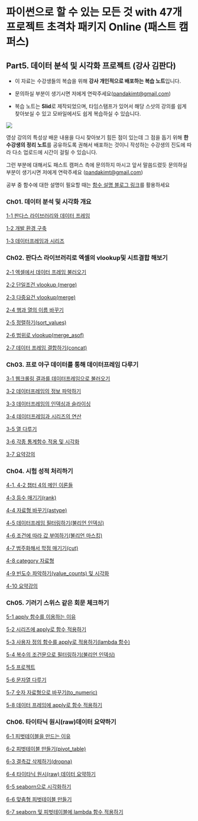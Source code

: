 
# 파이썬으로 할 수 있는 모든 것 with 47개 프로젝트 초격차 패키지 Online (패스트 캠퍼스)

## Part5. 데이터 분석 및 시각화 프로젝트 (강사 김판다)

- 이 자료는 수강생들의 복습을 위해 **강사 개인적으로 배포하는 복습 노트**입니다. 

- 문의하실 부분이 생기시면 저에게 연락주세요(pandakimt@gmail.com)

- 복습 노트는 **Slid**로 제작되었으며, 타임스탬프가 있어서 해당 스샷의 강의를 쉽게 찾아보실 수 있고 모바일에서도 쉽게 복습하실 수 있습니다.

![](https://i.ibb.co/2Y9bn8G/02.jpg)


영상 강의의 특성상 배운 내용을 다시 찾아보기 힘든 점이 있는데 그 점을 돕기 위해 **한 수강생의 정리 노트**를 공유하도록 권해서 배포하는 것이니 작성하는 수강생의 진도에 따라 다소 업로드에 시간이 걸릴 수 있습니다. 

그런 부분에 대해서도 패스트 캠퍼스 측에 문의하지 마시고 앞서 말씀드렸듯 문의하실 부분이 생기시면 저에게 연락주세요 (pandakimt@gmail.com)




공부 중 함수에 대한 설명이 필요할 때는 [함수 설명 블로그 링크](https://kimpanda.tistory.com/category/%ED%8C%90%EB%8B%A4%EC%8A%A4%EA%B0%95%EC%9D%98/%ED%8C%90%EB%8B%A4%EC%8A%A4%20%ED%95%A8%EC%88%98%EC%84%A4%EB%AA%85)를 활용하세요



### Ch01. 데이터 분석 및 시각화 개요

[1-1 판다스 라이브러리와 데이터 프레임](https://www.slid.cc/ko/share/docs/11-%ED%8C%90%EB%8B%A4%EC%8A%A4-%EB%9D%BC%EC%9D%B4%EB%B8%8C%EB%9F%AC%EB%A6%AC%EC%99%80-%EB%8D%B0%EC%9D%B4%ED%84%B0-%ED%94%84%EB%A0%88%EC%9E%84-3d1a2a04a3204ab2927449c110eca631)

[1-2 개발 환경 구축](https://www.slid.cc/ko/share/docs/12-%EA%B0%9C%EB%B0%9C-%ED%99%98%EA%B2%BD-%EA%B5%AC%EC%B6%95-be37e35994114d989cad32a9aa5a272c)

[1-3 데이터프레임과 시리즈](https://www.slid.cc/ko/share/docs/13-%EB%8D%B0%EC%9D%B4%ED%84%B0-%ED%94%84%EB%A0%88%EC%9E%84%EA%B3%BC-%EC%8B%9C%EB%A6%AC%EC%A6%88-1d140830593947858b3200d29d97651c)


### Ch02. 판다스 라이브러리로 엑셀의 vlookup및 시트결합 해보기

[2-1 엑셀에서 데이터 프레임 불러오기](https://www.slid.cc/ko/share/docs/21-%EC%97%91%EC%85%80%EC%97%90%EC%84%9C-%EB%8D%B0%EC%9D%B4%ED%84%B0-%ED%94%84%EB%A0%88%EC%9E%84-%EB%B6%88%EB%9F%AC%EC%98%A4%EA%B8%B0readexcel-944866819f95474194af0df97630ebd0)

[2-2 단일조건 vlookup (merge)](https://www.slid.cc/ko/share/docs/22-%EB%8B%A8%EC%9D%BC%EC%A1%B0%EA%B1%B4-vlookup-merge-4f3d3a7acd99420a881b64c0b5988432)

[2-3 다중요건 vlookup(merge)](https://www.slid.cc/ko/share/docs/23-%EB%8B%A4%EC%A4%91%EC%9A%94%EA%B1%B4-vlookupmerge-0f8a7d9da41c4c15b5372226dedadb82)

[2-4 행과 열의 이름 바꾸기](https://www.slid.cc/ko/share/docs/24-%ED%96%89%EA%B3%BC-%EC%97%B4%EC%9D%98-%EC%9D%B4%EB%A6%84-%EB%B0%94%EA%BE%B8%EA%B8%B0-ce4746bdcfa349b1a63f75937ef72904)

[2-5 정렬하기(sort_values)](https://www.slid.cc/ko/share/docs/25-%EC%A0%95%EB%A0%AC%ED%95%98%EA%B8%B0sortvalues-8918d71784ec401ab06c0c5bb8b23c80)

[2-6 범위로 vlookup(merge_asof)](https://www.slid.cc/ko/share/docs/26-%EB%B2%94%EC%9C%84%EB%A1%9C-vlookupmergeasof-c34a6ca14ffe4180b93993356bd7ff59)

[2-7 데이터 프레임 결합하기(concat)](https://www.slid.cc/ko/share/docs/27-%EB%8D%B0%EC%9D%B4%ED%84%B0-%ED%94%84%EB%A0%88%EC%9E%84-%EA%B2%B0%ED%95%A9%ED%95%98%EA%B8%B0concat-6d608edfa9b945ad859fa65f8b9dcef5)



### Ch03. 프로 야구 데이터를 통해 데이터프레임 다루기

[3-1 웹크롤링 결과를 데이터프레임으로 불러오기](https://www.slid.cc/ko/share/docs/31-%EC%9B%B9%ED%81%AC%EB%A1%A4%EB%A7%81-%EA%B2%B0%EA%B3%BC%EB%A5%BC-%EB%8D%B0%EC%9D%B4%ED%84%B0%ED%94%84%EB%A0%88%EC%9E%84%EC%9C%BC%EB%A1%9C-%EB%B6%88%EB%9F%AC%EC%98%A4%EA%B8%B0-ebc455a6811c44a593729ba104e1efdb)

[3-2 데이터프레임의 정보 파악하기](https://www.slid.cc/ko/share/docs/32-%EB%8D%B0%EC%9D%B4%ED%84%B0%ED%94%84%EB%A0%88%EC%9E%84%EC%9D%98-%EC%A0%95%EB%B3%B4-%ED%8C%8C%EC%95%85%ED%95%98%EA%B8%B0-8bc7ebf7d1354acfbcc3f78e09805e97)

[3-3 데이터프레임의 인덱싱과 슬라이싱](https://www.slid.cc/ko/share/docs/33-%EB%8D%B0%EC%9D%B4%ED%84%B0%ED%94%84%EB%A0%88%EC%9E%84%EC%9D%98-%EC%9D%B8%EB%8D%B1%EC%8B%B1%EA%B3%BC-%EC%8A%AC%EB%9D%BC%EC%9D%B4%EC%8B%B1-7233d5285ab94db7bac09290b917381f)

[3-4 데이터프레임과 시리즈의 연산](https://www.slid.cc/ko/share/docs/34-%EB%8D%B0%EC%9D%B4%ED%84%B0%ED%94%84%EB%A0%88%EC%9E%84%EA%B3%BC-%EC%8B%9C%EB%A6%AC%EC%A6%88%EC%9D%98-%EC%97%B0%EC%82%B0-6d740cc3ed774e7693d64a327c3cfb87)

[3-5 열 다루기](https://www.slid.cc/ko/share/docs/35-%EC%97%B4-%EB%8B%A4%EB%A3%A8%EA%B8%B0-368dae597ede4a0484250a2f3f4ddba6)

[3-6 각종 통계함수 적용 및 시각화](https://www.slid.cc/ko/share/docs/36-%EA%B0%81%EC%A2%85-%ED%86%B5%EA%B3%84%ED%95%A8%EC%88%98-%EC%A0%81%EC%9A%A9-%EB%B0%8F-%EC%8B%9C%EA%B0%81%ED%99%94-4f2637dc7a0a491db3080f546d23ad68)

[3-7 요약강의](https://www.slid.cc/ko/share/docs/37-%EC%9A%94%EC%95%BD%EA%B0%95%EC%9D%98-1d0380961db448ee83f332b7bc646e97)


### Ch04. 시험 성적 처리하기

[4-1, 4-2 챕터 4의 메인 이론들](https://www.slid.cc/ko/share/docs/41-42-%EC%B1%95%ED%84%B0-4%EC%9D%98-%EB%A9%94%EC%9D%B8-%EC%9D%B4%EB%A1%A0%EB%93%A4-1969ef7d94b5485386eb63fdf321a984)

[4-3 등수 매기기(rank)](https://www.slid.cc/ko/share/docs/43-%EB%93%B1%EC%88%98-%EB%A7%A4%EA%B8%B0%EA%B8%B0rank-64d8131cac3e4e7aae8f85d53c9b9b75)

[4-4 자료형 바꾸기(astype)](https://www.slid.cc/ko/share/docs/44-%EC%9E%90%EB%A3%8C%ED%98%95-%EB%B0%94%EA%BE%B8%EA%B8%B0astype-a5667dc77fc94337b21f6e2512a37c67)

[4-5 데이터프레임 필터링하기(불리언 인덱싱)](https://www.slid.cc/ko/share/docs/45-%EB%8D%B0%EC%9D%B4%ED%84%B0%ED%94%84%EB%A0%88%EC%9E%84-%ED%95%84%ED%84%B0%EB%A7%81%ED%95%98%EA%B8%B0%EB%B6%88%EB%A6%AC%EC%96%B8-%EC%9D%B8%EB%8D%B1%EC%8B%B1-9b506776b4e844909f0e339e6a729567)

[4-6 조건에 따라 값 부여하기(불리언 마스킹)](https://www.slid.cc/ko/share/docs/46-%EC%A1%B0%EA%B1%B4%EC%97%90-%EB%94%B0%EB%9D%BC-%EA%B0%92-%EB%B6%80%EC%97%AC%ED%95%98%EA%B8%B0%EB%B6%88%EB%A6%AC%EC%96%B8-%EB%A7%88%EC%8A%A4%ED%82%B9-051ad24c1d464a3f93c934461be89d7d)

[4-7 범주화해서 학점 매기기(cut)](https://www.slid.cc/ko/share/docs/47-%EB%B2%94%EC%A3%BC%ED%99%94%ED%95%B4%EC%84%9C-%ED%95%99%EC%A0%90-%EB%A7%A4%EA%B8%B0%EA%B8%B0cut-6128a29725a14e5c8f836e44d856fe49)

[4-8 category 자료형](https://www.slid.cc/ko/share/docs/48-category-%EC%9E%90%EB%A3%8C%ED%98%95-4da117dd6b8f42b0a82306d79a1f425a)

[4-9 빈도수 파악하기(value_counts) 및 시각화](https://www.slid.cc/ko/share/docs/49-%EB%B9%88%EB%8F%84%EC%88%98-%ED%8C%8C%EC%95%85%ED%95%98%EA%B8%B0valuecounts-%EB%B0%8F-%EC%8B%9C%EA%B0%81%ED%99%94-d91c97a4495c495d9583822ffacead0d)

[4-10 요약강의](https://www.slid.cc/ko/share/docs/410-%EC%9A%94%EC%95%BD%EA%B0%95%EC%9D%98-c52d95c752d2460f94b4d26fb680878c)


### Ch05. 기러기 스위스 같은 회문 체크하기

[5-1 apply 함수를 이용하는 이유](https://www.slid.cc/ko/share/docs/51-apply-%ED%95%A8%EC%88%98%EB%A5%BC-%EC%9D%B4%EC%9A%A9%ED%95%98%EB%8A%94-%EC%9D%B4%EC%9C%A0-ff4eaa9f510749558789258b68301842)

[5-2 시리즈에 apply로 함수 적용하기](https://www.slid.cc/ko/share/docs/52-%EC%8B%9C%EB%A6%AC%EC%A6%88%EC%97%90-apply%EB%A1%9C-%ED%95%A8%EC%88%98-%EC%A0%81%EC%9A%A9%ED%95%98%EA%B8%B0-3fb7788b14e24c3da44ddd70eaf9abf8)

[5-3 사용자 정의 함수를 apply로 적용하기(lambda 함수)](https://www.slid.cc/ko/share/docs/53-%EC%82%AC%EC%9A%A9%EC%9E%90-%EC%A0%95%EC%9D%98-%ED%95%A8%EC%88%98%EB%A5%BC-apply%EB%A1%9C-%EC%A0%81%EC%9A%A9%ED%95%98%EA%B8%B0lambda-%ED%95%A8%EC%88%98-a0ba2bd0aafc4fdaa15f16adb9171ffc)

[5-4 복수의 조건문으로 필터링하기(불리언 인덱싱)](https://www.slid.cc/ko/share/docs/54-%EB%B3%B5%EC%88%98%EC%9D%98-%EC%A1%B0%EA%B1%B4%EB%AC%B8%EC%9C%BC%EB%A1%9C-%ED%95%84%ED%84%B0%EB%A7%81%ED%95%98%EA%B8%B0%EB%B6%88%EB%A6%AC%EC%96%B8-%EC%9D%B8%EB%8D%B1%EC%8B%B1-14e38e97076b4276a6c6a8e0210398b4)

[5-5 프로젝트](https://www.slid.cc/ko/share/docs/55-%ED%94%84%EB%A1%9C%EC%A0%9D%ED%8A%B8-44f80d05e15e4fdcb6666b7ee19739ab)

[5-6 문자열 다루기](https://www.slid.cc/ko/share/docs/56-%EB%AC%B8%EC%9E%90%EC%97%B4-%EB%8B%A4%EB%A3%A8%EA%B8%B0-b0e24679428c4cb3823515a95e3ffce3)

[5-7 숫자 자료형으로 바꾸기(to_numeric)](https://www.slid.cc/ko/share/docs/57-%EC%88%AB%EC%9E%90-%EC%9E%90%EB%A3%8C%ED%98%95%EC%9C%BC%EB%A1%9C-%EB%B0%94%EA%BE%B8%EA%B8%B0tonumeric-5b50bc48811d4ffd89afe555da32fafc)

[5-8 데이터 프레임에 apply로 함수 적용하기](https://www.slid.cc/ko/share/docs/58-%EB%8D%B0%EC%9D%B4%ED%84%B0-%ED%94%84%EB%A0%88%EC%9E%84%EC%97%90-apply%EB%A1%9C-%ED%95%A8%EC%88%98-%EC%A0%81%EC%9A%A9%ED%95%98%EA%B8%B0-4b872b7ace2745eb98b5132a9f427716)


### Ch06. 타이타닉 원시(raw)데이터 요약하기

[6-1 피벗테이블을 만드는 이유](https://www.slid.cc/ko/share/docs/61-%ED%94%BC%EB%B2%97%ED%85%8C%EC%9D%B4%EB%B8%94%EC%9D%84-%EB%A7%8C%EB%93%9C%EB%8A%94-%EC%9D%B4%EC%9C%A0-c43e9ca19d624509b966088569f9757c)

[6-2 피벗테이블 만들기(pivot_table)](https://www.slid.cc/ko/share/docs/62-%ED%94%BC%EB%B2%97%ED%85%8C%EC%9D%B4%EB%B8%94-%EB%A7%8C%EB%93%A4%EA%B8%B0pivottable-a2aa40a4321e4afd8765a43097bedd16)

[6-3 결측값 삭제하기(dropna)](https://www.slid.cc/ko/share/docs/63-%EA%B2%B0%EC%B8%A1%EA%B0%92-%EC%82%AD%EC%A0%9C%ED%95%98%EA%B8%B0dropna-7451d9ca8c2a45dba007cac668bff4a1)

[6-4 타이타닉 원시(raw) 데이터 요약하기](https://www.slid.cc/ko/share/docs/64-%ED%83%80%EC%9D%B4%ED%83%80%EB%8B%89-%EC%9B%90%EC%8B%9Craw-%EB%8D%B0%EC%9D%B4%ED%84%B0-%EC%9A%94%EC%95%BD%ED%95%98%EA%B8%B0-67593cebbb8542d3845da88aff60dab3)

[6-5 seaborn으로 시각화하기](https://www.slid.cc/ko/share/docs/65-seaborn%EC%9C%BC%EB%A1%9C-%EC%8B%9C%EA%B0%81%ED%99%94%ED%95%98%EA%B8%B0-c18ad9b8f2b944f5bce0d85369e5368e)

[6-6 맞춤형 피벗테이블 만들기](https://www.slid.cc/ko/share/docs/66-%EB%A7%9E%EC%B6%A4%ED%98%95-%ED%94%BC%EB%B2%97%ED%85%8C%EC%9D%B4%EB%B8%94-%EB%A7%8C%EB%93%A4%EA%B8%B0-f02a8481b4c34f68bde63c8a16f0dd25)

[6-7 seaborn 및 피벗테이블에 lambda 함수 적용하기](https://www.slid.cc/ko/share/docs/67-seaborn-%EB%B0%8F-%ED%94%BC%EB%B2%97%ED%85%8C%EC%9D%B4%EB%B8%94%EC%97%90-lambda-%ED%95%A8%EC%88%98-%EC%A0%81%EC%9A%A9%ED%95%98%EA%B8%B0-121ca9e1b70841f9832acc9f08cc0a10)
